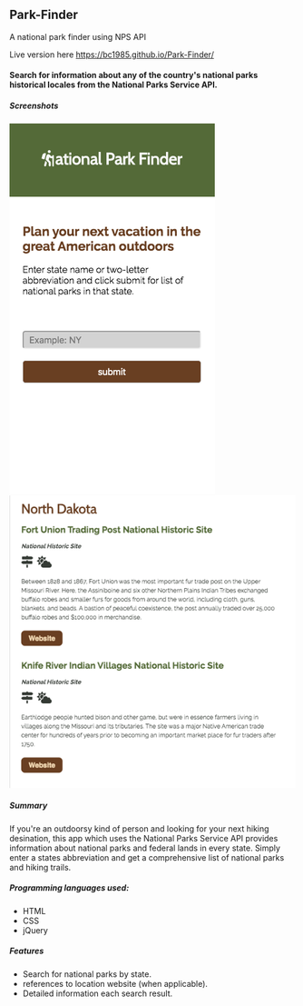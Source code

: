 ## Park-Finder

A national park finder using NPS API

Live version here https://bc1985.github.io/Park-Finder/

#### Search for information about any of the country's national parks historical locales from the National Parks Service API.

##### Screenshots
![](Images/nps-screenshot1.png)
![](Images/nps-screenshot2.png)


##### Summary

If you're an outdoorsy kind of person and looking for your next hiking desination, this app which uses the National Parks Service API provides information about national parks and federal lands in every state. Simply enter a states abbreviation and get a comprehensive list of national parks and hiking trails.

##### Programming languages used:

- HTML
- CSS
- jQuery

##### Features

- Search for national parks by state.
- references to location website (when applicable).
- Detailed information each search result.
